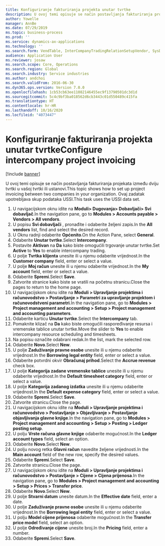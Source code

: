 ```yaml
---
title: Konfiguriranje fakturiranja projekta unutar tvrtke
description: U ovoj temi opisuje se način postavljanja fakturiranja projekata između dviju tvrtki u vašoj tvrtki ili ustanovi.
author: Yowelle
manager: AnnBe
ms.date: 07/29/2019
ms.topic: business-process
ms.prod: ''
ms.service: dynamics-ax-applications
ms.technology: ''
ms.search.form: VendTable, InterCompanyTradingRelationSetupVendor, SysDataAreaSelectLookup, ProjParameters, ProjPosting, ProjTransferPrice
audience: Application User
ms.reviewer: josaw
ms.search.scope: Core, Operations
ms.search.region: Global
ms.search.industry: Service industries
ms.author: andchoi
ms.search.validFrom: 2016-06-30
ms.dyn365.ops.version: Version 7.0.0
ms.openlocfilehash: 1cb53cb63ee11082146455ec9f13790501dc3d1d
ms.sourcegitcommit: 5c4c9bf3ba018562d6cb3443c01d550489c415fa
ms.translationtype: HT
ms.contentlocale: hr-HR
ms.lasthandoff: 10/16/2020
ms.locfileid: "4073447"
---
```

# <a name="configure-intercompany-project-invoicing"></a><span data-ttu-id="39c75-103">Konfiguriranje fakturiranja projekta unutar tvrtke</span><span class="sxs-lookup"><span data-stu-id="39c75-103">Configure intercompany project invoicing</span></span>

[!include [banner](../../includes/banner.md)]

<span data-ttu-id="39c75-104">U ovoj temi opisuje se način postavljanja fakturiranja projekata između dviju tvrtki u vašoj tvrtki ili ustanovi.</span><span class="sxs-lookup"><span data-stu-id="39c75-104">This topic shows how to set up project invoicing between two companies in your organization.</span></span> <span data-ttu-id="39c75-105">Ovaj zadatak upotrebljava skup podataka USSI.</span><span class="sxs-lookup"><span data-stu-id="39c75-105">This task uses the USSI data set.</span></span>

1. <span data-ttu-id="39c75-106">U navigacijskom oknu idite na **Moduli> Dugovanja> Dobavljači> Svi dobavljač**.</span><span class="sxs-lookup"><span data-stu-id="39c75-106">In the navigation pane, go to **Modules > Accounts payable > Vendors > All vendors**.</span></span>
2. <span data-ttu-id="39c75-107">U popisu **Svi dobavljači** , pronađite i odaberite željeni zapis.</span><span class="sxs-lookup"><span data-stu-id="39c75-107">In the **All vendors** list, find and select the desired record.</span></span>
3. <span data-ttu-id="39c75-108">U Oknu radnji odaberite **Općenito**.</span><span class="sxs-lookup"><span data-stu-id="39c75-108">On the Action Pane, select **General**.</span></span>
4. <span data-ttu-id="39c75-109">Odaberite **Unutar tvrtke**.</span><span class="sxs-lookup"><span data-stu-id="39c75-109">Select **Intercompany**.</span></span>
5. <span data-ttu-id="39c75-110">Postavite **Aktivan** na **Da** kako biste omogućili trgovanje unutar tvrtke.</span><span class="sxs-lookup"><span data-stu-id="39c75-110">Set **Active** to **Yes** to enable intercompany trading.</span></span>
6. <span data-ttu-id="39c75-111">U polje **Tvrtka klijenta** unesite ili u njemu odaberite vrijednost.</span><span class="sxs-lookup"><span data-stu-id="39c75-111">In the **Customer company** field, enter or select a value.</span></span>
7. <span data-ttu-id="39c75-112">U polje **Moj račun** unesite ili u njemu odaberite vrijednost.</span><span class="sxs-lookup"><span data-stu-id="39c75-112">In the **My account** field, enter or select a value.</span></span>
8. <span data-ttu-id="39c75-113">Odaberite **Spremi**.</span><span class="sxs-lookup"><span data-stu-id="39c75-113">Select **Save**.</span></span>
9. <span data-ttu-id="39c75-114">Zatvorite stranice kako biste se vratili na početnu stranicu.</span><span class="sxs-lookup"><span data-stu-id="39c75-114">Close the pages to return to the home page.</span></span>
10. <span data-ttu-id="39c75-115">U navigacijskom oknu idite na **Moduli > Upravljanje projektima i računovodstvo > Postavljanje > Parametri za upravljanje projektom i računovodstveni parametri**.</span><span class="sxs-lookup"><span data-stu-id="39c75-115">In the navigation pane, go to **Modules > Project management and accounting > Setup > Project management and accounting parameters**.</span></span>
11. <span data-ttu-id="39c75-116">Odaberite karticu **Unutar tvrtke**.</span><span class="sxs-lookup"><span data-stu-id="39c75-116">Select the **Intercompany** tab.</span></span>
12. <span data-ttu-id="39c75-117">Pomaknite klizač na **Da** kako biste omogućili raspoređivanje resursa i vremenske tablice unutar tvrtke.</span><span class="sxs-lookup"><span data-stu-id="39c75-117">Move the slider to **Yes** to enable intercompany resource scheduling and timesheets.</span></span>
13. <span data-ttu-id="39c75-118">Na popisu označite odabrani redak.</span><span class="sxs-lookup"><span data-stu-id="39c75-118">In the list, mark the selected row.</span></span>
14. <span data-ttu-id="39c75-119">Odaberite **Novo**.</span><span class="sxs-lookup"><span data-stu-id="39c75-119">Select **New**.</span></span>
15. <span data-ttu-id="39c75-120">U polje **Zaduživanje pravne osobe** unesite ili u njemu odaberite vrijednost.</span><span class="sxs-lookup"><span data-stu-id="39c75-120">In the **Borrowing legal entity** field, enter or select a value.</span></span>
16. <span data-ttu-id="39c75-121">Odaberite potvrdni okvir **Obračunaj prihod**.</span><span class="sxs-lookup"><span data-stu-id="39c75-121">Select the **Accrue revenue** check box.</span></span>
17. <span data-ttu-id="39c75-122">U polje **Kategorija zadane vremenske tablice** unesite ili u njemu odaberite vrijednost.</span><span class="sxs-lookup"><span data-stu-id="39c75-122">In the **Default timesheet category** field, enter or select a value.</span></span>
18. <span data-ttu-id="39c75-123">U polje **Kategorija zadanog izdatka** unesite ili u njemu odaberite vrijednost.</span><span class="sxs-lookup"><span data-stu-id="39c75-123">In the **Default expense category** field, enter or select a value.</span></span>
19. <span data-ttu-id="39c75-124">Odaberite **Spremi**.</span><span class="sxs-lookup"><span data-stu-id="39c75-124">Select **Save**.</span></span>
20. <span data-ttu-id="39c75-125">Zatvorite stranicu.</span><span class="sxs-lookup"><span data-stu-id="39c75-125">Close the page.</span></span>
21. <span data-ttu-id="39c75-126">U navigacijskom oknu idite na **Moduli > Upravljanje projektima i računovodstvo > Postavljanje > Objavljivanje > Postavljanje objavljivanja glavne knjige**.</span><span class="sxs-lookup"><span data-stu-id="39c75-126">In the navigation pane, go to **Modules > Project management and accounting > Setup > Posting > Ledger posting setup**.</span></span>
22. <span data-ttu-id="39c75-127">U polju **Vrste računa glavne knjige** odaberite mogućnost.</span><span class="sxs-lookup"><span data-stu-id="39c75-127">In the **Ledger account types** field, select an option.</span></span>
23. <span data-ttu-id="39c75-128">Odaberite **Novo**.</span><span class="sxs-lookup"><span data-stu-id="39c75-128">Select **New**.</span></span>
24. <span data-ttu-id="39c75-129">U polju novog retka **Glavni račun** navedite željene vrijednosti.</span><span class="sxs-lookup"><span data-stu-id="39c75-129">In the **Main account** field of the new row, specify the desired values.</span></span>
25. <span data-ttu-id="39c75-130">Odaberite **Spremi**.</span><span class="sxs-lookup"><span data-stu-id="39c75-130">Select **Save**.</span></span>
26. <span data-ttu-id="39c75-131">Zatvorite stranicu.</span><span class="sxs-lookup"><span data-stu-id="39c75-131">Close the page.</span></span>
27. <span data-ttu-id="39c75-132">U navigacijskom oknu idite na **Moduli > Upravljanje projektima i računovodstvo > Postavljanje > Cijene > Cijena prijenosa**.</span><span class="sxs-lookup"><span data-stu-id="39c75-132">In the navigation pane, go to **Modules > Project management and accounting > Setup > Prices > Transfer price**.</span></span>
28. <span data-ttu-id="39c75-133">Odaberite **Novo**.</span><span class="sxs-lookup"><span data-stu-id="39c75-133">Select **New**.</span></span>
29. <span data-ttu-id="39c75-134">U polje **Stvarni datum** unesite datum.</span><span class="sxs-lookup"><span data-stu-id="39c75-134">In the **Effective date** field, enter a date.</span></span>
30. <span data-ttu-id="39c75-135">U polje **Zaduživanje pravne osobe** unesite ili u njemu odaberite vrijednost.</span><span class="sxs-lookup"><span data-stu-id="39c75-135">In the **Borrowing legal entity** field, enter or select a value.</span></span>
31. <span data-ttu-id="39c75-136">U polju **Model cijene prijenosa** odaberite mogućnost.</span><span class="sxs-lookup"><span data-stu-id="39c75-136">In the **Transfer price model** field, select an option.</span></span>
32. <span data-ttu-id="39c75-137">U polje **Određivanje cijene** unesite broj.</span><span class="sxs-lookup"><span data-stu-id="39c75-137">In the **Pricing** field, enter a number.</span></span>
33. <span data-ttu-id="39c75-138">Odaberite **Spremi**.</span><span class="sxs-lookup"><span data-stu-id="39c75-138">Select **Save**.</span></span>

